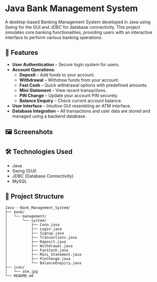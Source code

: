# Java Bank Management System

A desktop-based Banking Management System developed in Java using Swing for the GUI and JDBC for database connectivity. This project simulates core banking functionalities, providing users with an interactive interface to perform various banking operations.

## 🧰 Features

- **User Authentication** – Secure login system for users.
- **Account Operations**:
  - **Deposit** – Add funds to your account.
  - **Withdrawal** – Withdraw funds from your account.
  - **Fast Cash** – Quick withdrawal options with predefined amounts.
  - **Mini Statement** – View recent transactions.
  - **PIN Change** – Update your account PIN securely.
  - **Balance Enquiry** – Check current account balance.
- **User Interface** – Intuitive GUI resembling an ATM interface.
- **Database Integration** – All transactions and user data are stored and managed using a backend database.

## 🖼️ Screenshots



## 🛠️ Technologies Used

- Java
- Swing (GUI)
- JDBC (Database Connectivity)
- MySQL

## 📁 Project Structure

```
Java---Bank_Management_System/
├── bank/
│   └── management/
│       └── system/
│           ├── Conn.java
│           ├── Login.java
│           ├── Signup.java
│           ├── Transactions.java
│           ├── Deposit.java
│           ├── Withdrawal.java
│           ├── FastCash.java
│           ├── Mini_Statement.java
│           ├── PinChange.java
│           └── BalanceEnquiry.java
├── icon/
│   └── atm.jpg
└── README.md
```

